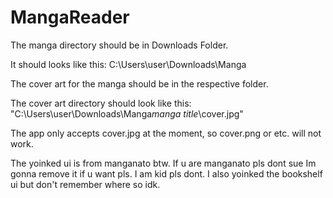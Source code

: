 # MangaReader

The manga directory should be in Downloads Folder.

It should looks like this: C:\Users\user\Downloads\Manga

The cover art for the manga should be in the respective folder.

The cover art directory should look like this: "C:\Users\user\Downloads\Manga*manga title*\cover.jpg"

The app only accepts cover.jpg at the moment, so cover.png or etc. will not work.


The yoinked ui is from manganato btw. If u are manganato pls dont sue Im gonna remove it if u want pls. I am kid pls dont. I also yoinked the bookshelf ui but don't remember where so idk.
